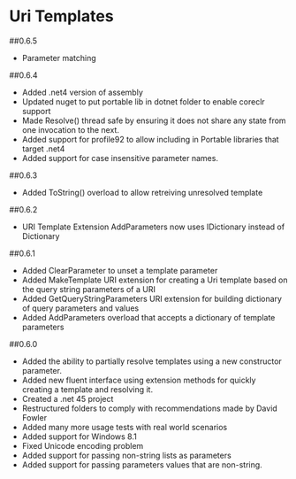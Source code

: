 # Uri Templates #

##0.6.5
- Parameter matching

##0.6.4
- Added .net4 version of assembly
- Updated nuget to put portable lib in dotnet folder to enable coreclr support
- Made Resolve() thread safe by ensuring it does not share any state from one invocation to the next.
- Added support for profile92 to allow including in Portable libraries that target .net4
- Added support for case insensitive parameter names.

##0.6.3
- Added ToString() overload to allow retreiving unresolved template

##0.6.2
- URI Template Extension AddParameters now uses IDictionary instead of Dictionary

##0.6.1
- Added ClearParameter to unset a template parameter
- Added MakeTemplate URI extension for creating a Uri template based on the query string parameters of a URI
- Added GetQueryStringParameters URI extension for building dictionary of query parameters and values
- Added AddParameters overload that accepts a dictionary of template parameters

##0.6.0
- Added the ability to partially resolve templates using a new constructor parameter.
- Added new fluent interface using extension methods for quickly creating a template and resolving it.
- Created a .net 45 project
- Restructured folders to comply with recommendations made by David Fowler
- Added many more usage tests with real world scenarios
- Added support for Windows 8.1
- Fixed Unicode encoding problem
- Added support for passing non-string lists as parameters
- Added support for passing parameters values that are non-string.
